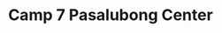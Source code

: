 ---
title: "Camp 7 Pasalubong Center"
url: /baguio/camp-7-pasalubong-center/
shop: Gemüse & Obst
---